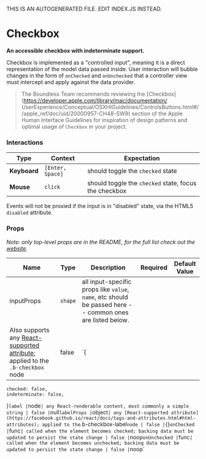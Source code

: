 THIS IS AN AUTOGENERATED FILE. EDIT INDEX.JS INSTEAD.

# Checkbox
__An accessible checkbox with indeterminate support.__

Checkbox is implemented as a "controlled input", meaning it is a direct representation of the model data passed
inside. User interaction will bubble changes in the form of `onChecked` and `onUnchecked` that a controller
view must intercept and apply against the data provider.

> The Boundless Team recommends reviewing the [Checkbox](https://developer.apple.com/library/mac/documentation/
UserExperience/Conceptual/OSXHIGuidelines/ControlsButtons.html#//apple_ref/doc/uid/20000957-CH48-SW9) section
of the Apple Human Interface Guidelines for inspiration of design patterns and optimal usage of `Checkbox`
in your project.

### Interactions

Type | Context | Expectation
---- | ------- | -----------
__Keyboard__ | `[Enter, Space]` | should toggle the `checked` state
__Mouse__ | `click` | should toggle the `checked` state, focus the checkbox

Events will not be proxied if the input is in "disabled" state, via the HTML5 `disabled` attribute.

### Props

_Note: only top-level props are in the README, for the full list check out the [website](http://boundless.js.org/Checkbox#props)._

Name | Type | Description | Required | Default Value
---- | ---- | ----------- | -------- | -------------
inputProps | `shape` | all input-specific props like `value`, `name`, etc should be passed here -- common ones are listed below.
Also supports any [React-supported attribute](https://facebook.github.io/react/docs/tags-and-attributes.html#html-attributes); applied to the `.b-checkbox` node | false | `{
    checked: false,
    indeterminate: false,
}`
label | `node` | any React-renderable content, most commonly a simple string | false | `null`
labelProps | `object` | any [React-supported attribute](https://facebook.github.io/react/docs/tags-and-attributes.html#html-attributes); applied to the `.b-checkbox-label` node | false | `{}`
onChecked | `func` | called when the element becomes checked; backing data must be updated to persist the state change | false | `noop`
onUnchecked | `func` | called when the element becomes unchecked; backing data must be updated to persist the state change | false | `noop`
